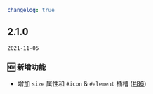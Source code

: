 ```yaml
changelog: true
```

## 2.1.0

`2021-11-05`

### 🆕 新增功能

- 增加 `size` 属性和 `#icon` & `#element` 插槽 ([#86](https://github.com/arco-design/arco-design-vue/pull/86))

